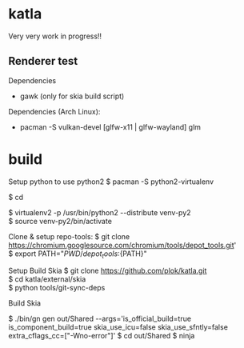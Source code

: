 # katla

Very very work in progress!!

## Renderer test 

Dependencies
- gawk (only for skia build script)

Dependencies (Arch Linux):
- pacman -S vulkan-devel [glfw-x11 | glfw-wayland] glm

# build

Setup python to use python2
$ pacman -S python2-virtualenv

$ cd <your-workspace>

$ virtualenv2 -p /usr/bin/python2 --distribute venv-py2  
$ source venv-py2/bin/activate  

Clone & setup repo-tools:
$ git clone https://chromium.googlesource.com/chromium/tools/depot_tools.git'  
$ export PATH="${PWD}/depot_tools:${PATH}"

Setup Build Skia
$ git clone https://github.com/plok/katla.git  
$ cd katla/external/skia  
$ python tools/git-sync-deps  

Build Skia

$ ./bin/gn gen out/Shared --args='is_official_build=true is_component_build=true skia_use_icu=false skia_use_sfntly=false extra_cflags_cc=["-Wno-error"]'
$ cd out/Shared
$ ninja
